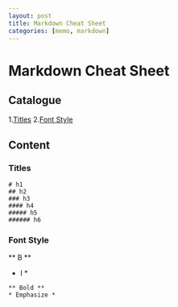 ```yaml
---
layout: post
title: Markdown Cheat Sheet
categories: [memo, markdown]
---
```


# Markdown Cheat Sheet

## Catalogue
1.[Titles](#titles)
2.[Font Style](#fontstyle)

## Content

### Titles
```
# h1
## h2
### h3
#### h4
##### h5
###### h6
```

### Font Style
** B **
* I *
```
** Bold **
* Emphasize *
```


